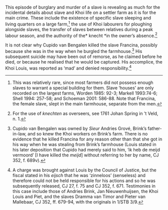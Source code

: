 This episode of burglary and murder of a slave is revealing as much for the incidental details about slave and Khoi life on a settler farm as it is for the main crime. These include the existence of specific slave sleeping and living quarters on a large farm,[^1] the use of Khoi labourers for ploughing alongside slaves, the transfer of slaves between relatives during a peak labour season, and the authority of the* knecht *in the owner’s absence.[^2]

It is not clear why Cupido van Bengalen killed the slave Francina, possibly because she was in the way when he burgled the farmhouse.[^3] His subsequent suicide may have been out of remorse, as he claimed before he died, or because he realised that he would be captured. His accomplice, the Khoi Louis, was reported as ‘mad’ and denied responsibility.[^4]

[^1]: This was relatively rare, since most farmers did not possess enough slaves to warrant a special building for them. Slave ‘houses’ are only recorded on the largest farms, Worden 1985: 92-3; Markell 1993:74-6; Shell 1994: 257-58; and Schoeman 2001: 586-88. Note that Francina, the female slave, slept in the main farmhouse, separate from the men.

[^2]: For the use of *knechten* as overseers, see 1761 Johan Spring in ’t Veld, n. 1.

[^3]: Cupido van Bengalen was owned by *Sieur* Andries Grové, Brink’s father-in-law, and so knew the Khoi workers on Brink’s farm. There is no evidence that he killed Francina for any reason other than that she got in his way when he was stealing from Brink’s farmhouse (Louis stated in his later deposition that Cupido had merely said to him, ‘ik heb de meijd vermoord’ \[I have killed the *meijd*\] without referring to her by name, CJ 352, f. 689v).

[^4]: A charge was brought against Louis by the Council of Justice, but the fiscal stated in his *eijsch* that he was ‘zinneloos’ (senseless) and therefore could not be held responsible for his actions and so he was subsequently released, CJ 27, f. 75 and CJ 352, f. 671. Testimonies in this case include those of Andries Brink, Jan Nieuwenhuijsen, the Khoi Louis and Piet, and the slaves Dramma van Timor and Pieter van Mallebaar, CJ 352, ff. 679-94, with the originals in 1/STB 3/9.